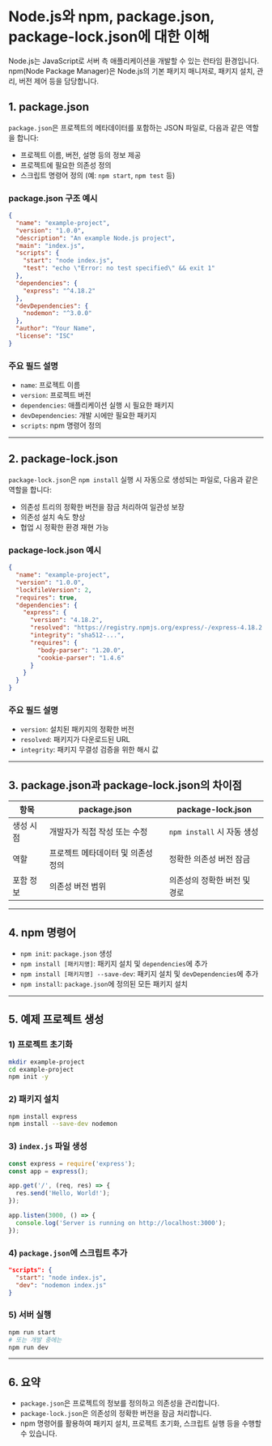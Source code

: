 
# Node.js와 npm, package.json, package-lock.json에 대한 이해

Node.js는 JavaScript로 서버 측 애플리케이션을 개발할 수 있는 런타임 환경입니다. npm(Node Package Manager)은 Node.js의 기본 패키지 매니저로, 패키지 설치, 관리, 버전 제어 등을 담당합니다.

## 1. package.json

`package.json`은 프로젝트의 메타데이터를 포함하는 JSON 파일로, 다음과 같은 역할을 합니다:

- 프로젝트 이름, 버전, 설명 등의 정보 제공
- 프로젝트에 필요한 의존성 정의
- 스크립트 명령어 정의 (예: `npm start`, `npm test` 등)

### package.json 구조 예시

```json
{
  "name": "example-project",
  "version": "1.0.0",
  "description": "An example Node.js project",
  "main": "index.js",
  "scripts": {
    "start": "node index.js",
    "test": "echo \"Error: no test specified\" && exit 1"
  },
  "dependencies": {
    "express": "^4.18.2"
  },
  "devDependencies": {
    "nodemon": "^3.0.0"
  },
  "author": "Your Name",
  "license": "ISC"
}
```

### 주요 필드 설명
- `name`: 프로젝트 이름
- `version`: 프로젝트 버전
- `dependencies`: 애플리케이션 실행 시 필요한 패키지
- `devDependencies`: 개발 시에만 필요한 패키지
- `scripts`: npm 명령어 정의

---

## 2. package-lock.json

`package-lock.json`은 `npm install` 실행 시 자동으로 생성되는 파일로, 다음과 같은 역할을 합니다:

- 의존성 트리의 정확한 버전을 잠금 처리하여 일관성 보장
- 의존성 설치 속도 향상
- 협업 시 정확한 환경 재현 가능

### package-lock.json 예시

```json
{
  "name": "example-project",
  "version": "1.0.0",
  "lockfileVersion": 2,
  "requires": true,
  "dependencies": {
    "express": {
      "version": "4.18.2",
      "resolved": "https://registry.npmjs.org/express/-/express-4.18.2.tgz",
      "integrity": "sha512-...",
      "requires": {
        "body-parser": "1.20.0",
        "cookie-parser": "1.4.6"
      }
    }
  }
}
```

### 주요 필드 설명
- `version`: 설치된 패키지의 정확한 버전
- `resolved`: 패키지가 다운로드된 URL
- `integrity`: 패키지 무결성 검증을 위한 해시 값

---

## 3. package.json과 package-lock.json의 차이점

| 항목              | package.json                     | package-lock.json            |
|-------------------|----------------------------------|-----------------------------|
| 생성 시점         | 개발자가 직접 작성 또는 수정     | `npm install` 시 자동 생성 |
| 역할              | 프로젝트 메타데이터 및 의존성 정의 | 정확한 의존성 버전 잠금     |
| 포함 정보         | 의존성 버전 범위                 | 의존성의 정확한 버전 및 경로 |

---

## 4. npm 명령어

- `npm init`: `package.json` 생성
- `npm install [패키지명]`: 패키지 설치 및 `dependencies`에 추가
- `npm install [패키지명] --save-dev`: 패키지 설치 및 `devDependencies`에 추가
- `npm install`: `package.json`에 정의된 모든 패키지 설치

---

## 5. 예제 프로젝트 생성

### 1) 프로젝트 초기화

```bash
mkdir example-project
cd example-project
npm init -y
```

### 2) 패키지 설치

```bash
npm install express
npm install --save-dev nodemon
```

### 3) `index.js` 파일 생성

```javascript
const express = require('express');
const app = express();

app.get('/', (req, res) => {
  res.send('Hello, World!');
});

app.listen(3000, () => {
  console.log('Server is running on http://localhost:3000');
});
```

### 4) `package.json`에 스크립트 추가

```json
"scripts": {
  "start": "node index.js",
  "dev": "nodemon index.js"
}
```

### 5) 서버 실행

```bash
npm run start
# 또는 개발 중에는
npm run dev
```

---

## 6. 요약

- `package.json`은 프로젝트의 정보를 정의하고 의존성을 관리합니다.
- `package-lock.json`은 의존성의 정확한 버전을 잠금 처리합니다.
- npm 명령어를 활용하여 패키지 설치, 프로젝트 초기화, 스크립트 실행 등을 수행할 수 있습니다.
